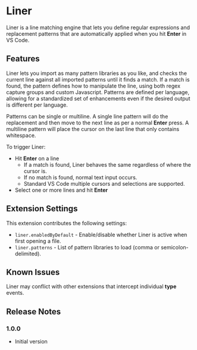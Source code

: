 # Liner

Liner is a line matching engine that lets you define regular expressions and replacement patterns that are automatically applied when you hit **Enter** in VS Code.

## Features

Liner lets you import as many pattern libraries as you like, and checks the current line against all imported patterns until it finds a match. If a match is found, the pattern defines how to manipulate the line, using both regex capture groups and custom Javascript. Patterns are defined per language, allowing for a standardized set of enhancements even if the desired output is different per language.

Patterns can be single or multiline. A single line pattern will do the replacement and then move to the next line as per a normal **Enter** press. A multiline pattern will place the cursor on the last line that only contains whitespace.

To trigger Liner:
* Hit **Enter** on a line
  * If a match is found, Liner behaves the same regardless of where the cursor is.
  * If no match is found, normal text input occurs.
  * Standard VS Code multiple cursors and selections are supported.
* Select one or more lines and hit **Enter**

## Extension Settings

This extension contributes the following settings:

* `liner.enabledByDefault` - Enable/disable whether Liner is active when first opening a file.
* `liner.patterns` - List of pattern libraries to load (comma or semicolon-delimited).

## Known Issues

Liner may conflict with other extensions that intercept individual **type** events.

## Release Notes

### 1.0.0

- Initial version
